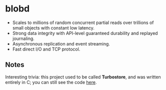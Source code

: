 # blobd

- Scales to millions of random concurrent partial reads over trillions of small objects with constant low latency.
- Strong data integrity with API-level guaranteed durability and replayed journaling.
- Asynchronous replication and event streaming.
- Fast direct I/O and TCP protocol.

## Notes

Interesting trivia: this project used to be called **Turbostore**, and was written entirely in C; you can still see the code [here](https://github.com/wilsonzlin/blobd/tree/ffb637ae4e4e91602ec04cf2fb2b50aafa116876).
